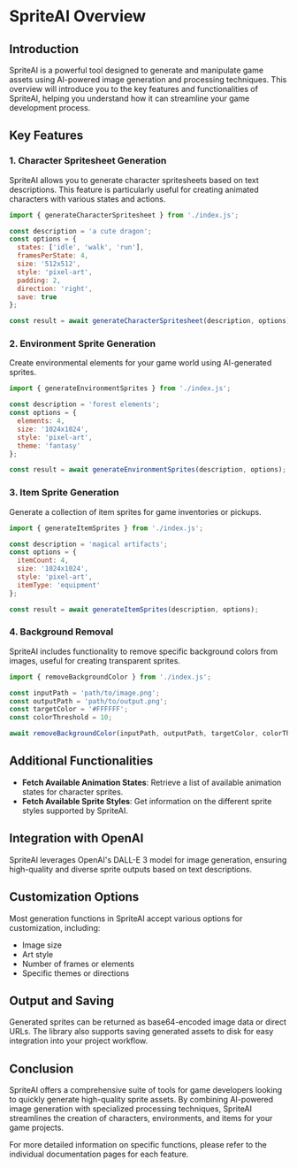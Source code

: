 # SpriteAI Overview

## Introduction

SpriteAI is a powerful tool designed to generate and manipulate game assets using AI-powered image generation and processing techniques. This overview will introduce you to the key features and functionalities of SpriteAI, helping you understand how it can streamline your game development process.

## Key Features

### 1. Character Spritesheet Generation

SpriteAI allows you to generate character spritesheets based on text descriptions. This feature is particularly useful for creating animated characters with various states and actions.

```javascript
import { generateCharacterSpritesheet } from './index.js';

const description = 'a cute dragon';
const options = {
  states: ['idle', 'walk', 'run'],
  framesPerState: 4,
  size: '512x512',
  style: 'pixel-art',
  padding: 2,
  direction: 'right',
  save: true
};

const result = await generateCharacterSpritesheet(description, options);
```

### 2. Environment Sprite Generation

Create environmental elements for your game world using AI-generated sprites.

```javascript
import { generateEnvironmentSprites } from './index.js';

const description = 'forest elements';
const options = {
  elements: 4,
  size: '1024x1024',
  style: 'pixel-art',
  theme: 'fantasy'
};

const result = await generateEnvironmentSprites(description, options);
```

### 3. Item Sprite Generation

Generate a collection of item sprites for game inventories or pickups.

```javascript
import { generateItemSprites } from './index.js';

const description = 'magical artifacts';
const options = {
  itemCount: 4,
  size: '1024x1024',
  style: 'pixel-art',
  itemType: 'equipment'
};

const result = await generateItemSprites(description, options);
```

### 4. Background Removal

SpriteAI includes functionality to remove specific background colors from images, useful for creating transparent sprites.

```javascript
import { removeBackgroundColor } from './index.js';

const inputPath = 'path/to/image.png';
const outputPath = 'path/to/output.png';
const targetColor = '#FFFFFF';
const colorThreshold = 10;

await removeBackgroundColor(inputPath, outputPath, targetColor, colorThreshold);
```

## Additional Functionalities

- **Fetch Available Animation States**: Retrieve a list of available animation states for character sprites.
- **Fetch Available Sprite Styles**: Get information on the different sprite styles supported by SpriteAI.

## Integration with OpenAI

SpriteAI leverages OpenAI's DALL-E 3 model for image generation, ensuring high-quality and diverse sprite outputs based on text descriptions.

## Customization Options

Most generation functions in SpriteAI accept various options for customization, including:
- Image size
- Art style
- Number of frames or elements
- Specific themes or directions

## Output and Saving

Generated sprites can be returned as base64-encoded image data or direct URLs. The library also supports saving generated assets to disk for easy integration into your project workflow.

## Conclusion

SpriteAI offers a comprehensive suite of tools for game developers looking to quickly generate high-quality sprite assets. By combining AI-powered image generation with specialized processing techniques, SpriteAI streamlines the creation of characters, environments, and items for your game projects.

For more detailed information on specific functions, please refer to the individual documentation pages for each feature.